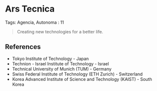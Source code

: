 # Ars Tecnica

Tags: Agencia, Autonoma
: 11

> Creating new technologies for a better life.
> 

## References

- Tokyo Institute of Technology - Japan
- Technion - Israel Institute of Technology - Israel
- Technical University of Munich (TUM) - Germany
- Swiss Federal Institute of Technology (ETH Zurich) - Switzerland
- Korea Advanced Institute of Science and Technology (KAIST) - South Korea